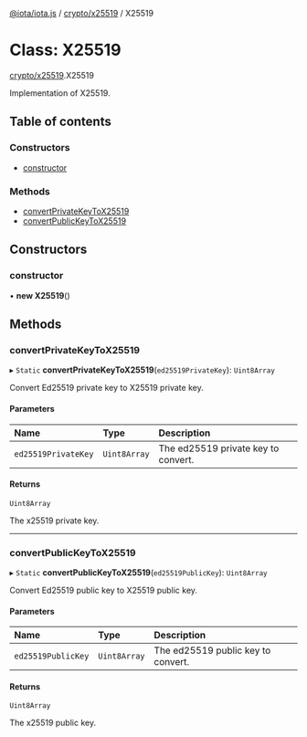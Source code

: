 [@iota/iota.js](../README.md) / [crypto/x25519](../modules/crypto_x25519.md) / X25519

# Class: X25519

[crypto/x25519](../modules/crypto_x25519.md).X25519

Implementation of X25519.

## Table of contents

### Constructors

- [constructor](crypto_x25519.x25519.md#constructor)

### Methods

- [convertPrivateKeyToX25519](crypto_x25519.x25519.md#convertprivatekeytox25519)
- [convertPublicKeyToX25519](crypto_x25519.x25519.md#convertpublickeytox25519)

## Constructors

### constructor

• **new X25519**()

## Methods

### convertPrivateKeyToX25519

▸ `Static` **convertPrivateKeyToX25519**(`ed25519PrivateKey`): `Uint8Array`

Convert Ed25519 private key to X25519 private key.

#### Parameters

| Name | Type | Description |
| :------ | :------ | :------ |
| `ed25519PrivateKey` | `Uint8Array` | The ed25519 private key to convert. |

#### Returns

`Uint8Array`

The x25519 private key.

___

### convertPublicKeyToX25519

▸ `Static` **convertPublicKeyToX25519**(`ed25519PublicKey`): `Uint8Array`

Convert Ed25519 public key to X25519 public key.

#### Parameters

| Name | Type | Description |
| :------ | :------ | :------ |
| `ed25519PublicKey` | `Uint8Array` | The ed25519 public key to convert. |

#### Returns

`Uint8Array`

The x25519 public key.
